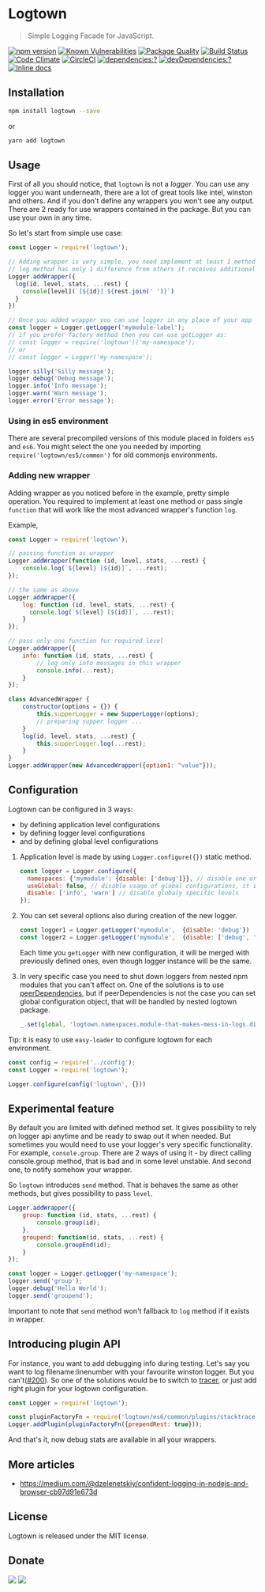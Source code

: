 # Logtown

> Simple Logging Facade for JavaScript.

[![npm version](https://badge.fury.io/js/logtown.svg)](https://www.npmjs.com/package/logtown)
[![Known Vulnerabilities](https://snyk.io/test/github/logtown/logtown/badge.svg)](https://snyk.io/test/github/logtown/logtown)
[![Package Quality](http://npm.packagequality.com/shield/logtown.svg)](http://packagequality.com/#?package=logtown)
[![Build Status](https://travis-ci.org/logtown/logtown.svg?branch=master)](https://travis-ci.org/logtown/logtown)
[![Code Climate](https://codeclimate.com/github/logtown/logtown/badges/gpa.svg)](https://codeclimate.com/github/logtown/logtown)
[![CircleCI](https://circleci.com/gh/logtown/logtown/tree/master.svg?style=svg)](https://circleci.com/gh/logtown/logtown/tree/master)
[![dependencies:?](https://img.shields.io/david/logtown/logtown.svg)](https://david-dm.org/logtown/logtown)
[![devDependencies:?](https://img.shields.io/david/dev/logtown/logtown.svg?style=flat)](https://david-dm.org/logtown/logtown)
[![Inline docs](http://inch-ci.org/github/logtown/logtown.svg?branch=master)](http://inch-ci.org/github/logtown/logtown)

## Installation

```bash
npm install logtown --save
```

or 

```bash
yarn add logtown
```

## Usage

First of all you should notice, that `logtown` is not a *logger*. You can use any logger you want underneath, there are a 
lot of great tools like intel, winston and others.
And if you don't define any wrappers you won't see any output. There are 2 ready for use wrappers contained in the 
package. But you can use your own in any time.

So let's start from simple use case:
```javascript
const Logger = require('logtown');

// Adding wrapper is very simple, you need implement at least 1 method from this array ['log', 'silly', 'debug', 'info', 'warn', 'error']
// log method has only 1 difference from others it receives additional *level* parameter
Logger.addWrapper({
  log(id, level, stats, ...rest) {
    console[level](`[${id}] ${rest.join(' ')}`)
  }
})

// Once you added wrapper you can use logger in any place of your app
const logger = Logger.getLogger('mymodule-label');
// if you prefer factory method then you can use getLogger as:
// const logger = require('logtown')('my-namespace');
// or 
// const logger = Logger('my-namespace');

logger.silly('Silly message');
logger.debug('Debug message');
logger.info('Info message');
logger.warn('Warn message');
logger.error('Error message');
```

### Using in es5 environment

There are several precompiled versions of this module placed in folders `es5` and `es6`. You might select the one you
needed by importing `require('logtown/es5/common')` for old commonjs environments.
 
### Adding new wrapper

Adding wrapper as you noticed before in the example, pretty simple operation. You required to implement at least one 
method or pass single `function` that will work like the most advanced wrapper's function `log`.

Example,
```javascript
const Logger = require('logtown');

// passing function as wrapper
Logger.addWrapper(function (id, level, stats, ...rest) {
    console.log(`${level} [${id}]`, ...rest);
});

// the same as above
Logger.addWrapper({
    log: function (id, level, stats, ...rest) {
      console.log(`${level} [${id}]`, ...rest);    
    }
});

// pass only one function for required level
Logger.addWrapper({
    info: function (id, stats, ...rest) {
        // log only info messages in this wrapper
        console.info(...rest);
    }
});

class AdvancedWrapper {
    constructor(options = {}) {
        this.supperLogger = new SupperLogger(options);
        // preparing supper logger ...
    }
    log(id, level, stats, ...rest) {
        this.supperLogger.log(...rest);
    }
}
Logger.addWrapper(new AdvancedWrapper({option1: "value"}));
```

## Configuration

Logtown can be configured in 3 ways: 
 
 * by defining application level configurations
 * by defining logger level configurations
 * and by defining global level configurations


 1. Application level is made by using `Logger.configure({})` static method.

    ```javascript
    const logger = Logger.configure({
      namespaces: {'mymodule': {disable: ['debug']}}, // disable one or more level for specific namespace
      useGlobal: false, // disable usage of global configurations, it is enabled by default
      disable: ['info', 'warn'] // disable globaly specific levels
    });
    ```
    
 2. You can set several options also during creation of the new logger.

    ```javascript
    const logger1 = Logger.getLogger('mymodule',  {disable: 'debug'})
    const logger2 = Logger.getLogger('mymodule',  {disable: ['debug', 'info']})
    ```
  
    Each time you `getLogger` with new configuration, it will be merged with previously defined ones, 
    even though logger instance will be the same. 

 3. In very specific case you need to shut down loggers from nested npm modules that you can't affect on. One of the solutions 
 is to use [peerDependencies](https://docs.npmjs.com/files/package.json#peerdependencies), but if peerDependencies is 
 not the case you can set global configuration object, that will be handled by nested logtown package.
 
     ```javascript
     _.set(global, 'logtown.namespaces.module-that-makes-mess-in-logs.disable', ['silly', 'debug']);
     ```
 
Tip: it is easy to use `easy-loader` to configure logtown for each environment.

```javascript
const config = require('../config');
const Logger = require('logtown');

Logger.configure(config('logtown', {}))
```

## Experimental feature

By default you are limited with defined method set. It gives possibility to rely on logger api anytime and be ready to
swap out it when needed. But sometimes you would need to use your logger's very specific functionality. For example,
`console.group`. There are 2 ways of using it - by direct calling console.group method, that is bad and in some level 
unstable. And second one, to notify somehow your wrapper.

So `logtown` introduces `send` method. That is behaves the same as other methods, but gives possibility to pass `level`.

```javascript
Logger.addWrapper({
    group: function (id, stats, ...rest) {
        console.group(id);
    },
    groupend: function(id, stats, ...rest) {
        console.groupEnd(id);
    }
});

const logger = Logger.getLogger('my-namespace');
logger.send('group');
logger.debug('Hello World');
logger.send('groupend');
```

Important to note that `send` method won't fallback to `log` method if it exists in wrapper.

## Introducing plugin API

For instance, you want to add debugging info during testing. Let's say you want to log filename:linenumber with your
favourite winston logger. But you can't([#200](https://github.com/winstonjs/winston/issues/200)). So one of the solutions 
would be to switch to [tracer](https://github.com/baryon/tracer), or just add right plugin for your logtown configuration.

```javascript
const Logger = require('logtown');

const pluginFactoryFn = require('logtown/es6/common/plugins/stacktrace');
Logger.addPlugin(pluginFactoryFn({prependRest: true}));
```

And that's it, now debug stats are available in all your wrappers. 

## More articles

 - https://medium.com/@dzelenetskiy/confident-logging-in-nodejs-and-browser-cb97d91e673d

## License

Logtown is released under the MIT license.

## Donate

[![](https://img.shields.io/badge/patreon-donate-yellow.svg)](https://www.patreon.com/red_rabbit)
[![](https://img.shields.io/badge/flattr-donate-yellow.svg)](https://flattr.com/profile/red_rabbit)

